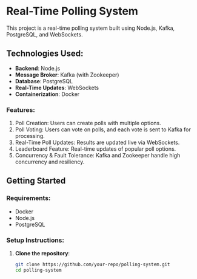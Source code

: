 # Real-Time Polling System

This project is a real-time polling system built using Node.js, Kafka, PostgreSQL, and WebSockets.

## Technologies Used:
- **Backend**: Node.js
- **Message Broker**: Kafka (with Zookeeper)
- **Database**: PostgreSQL
- **Real-Time Updates**: WebSockets
- **Containerization**: Docker

### Features:
1. Poll Creation: Users can create polls with multiple options.
2. Poll Voting: Users can vote on polls, and each vote is sent to Kafka for processing.
3. Real-Time Poll Updates: Results are updated live via WebSockets.
4. Leaderboard Feature: Real-time updates of popular poll options.
5. Concurrency & Fault Tolerance: Kafka and Zookeeper handle high concurrency and resiliency.

## Getting Started

### Requirements:
- Docker
- Node.js
- PostgreSQL

### Setup Instructions:

1. **Clone the repository**:
   ```bash
   git clone https://github.com/your-repo/polling-system.git
   cd polling-system
